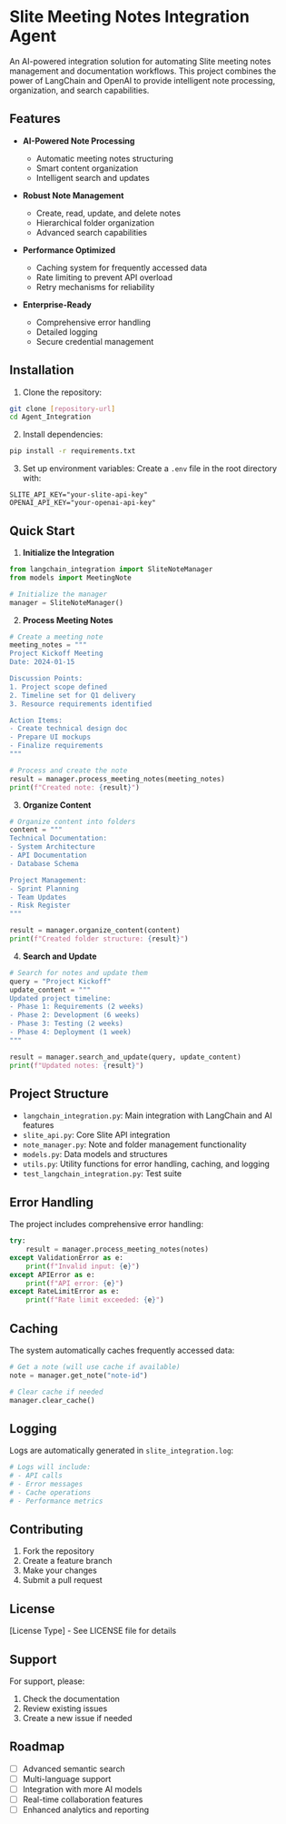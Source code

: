 # Slite Meeting Notes Integration Agent

An AI-powered integration solution for automating Slite meeting notes management and documentation workflows. This project combines the power of LangChain and OpenAI to provide intelligent note processing, organization, and search capabilities.

## Features

- **AI-Powered Note Processing**
  - Automatic meeting notes structuring
  - Smart content organization
  - Intelligent search and updates

- **Robust Note Management**
  - Create, read, update, and delete notes
  - Hierarchical folder organization
  - Advanced search capabilities

- **Performance Optimized**
  - Caching system for frequently accessed data
  - Rate limiting to prevent API overload
  - Retry mechanisms for reliability

- **Enterprise-Ready**
  - Comprehensive error handling
  - Detailed logging
  - Secure credential management

## Installation

1. Clone the repository:
```bash
git clone [repository-url]
cd Agent_Integration
```

2. Install dependencies:
```bash
pip install -r requirements.txt
```

3. Set up environment variables:
Create a `.env` file in the root directory with:
```env
SLITE_API_KEY="your-slite-api-key"
OPENAI_API_KEY="your-openai-api-key"
```

## Quick Start

1. **Initialize the Integration**
```python
from langchain_integration import SliteNoteManager
from models import MeetingNote

# Initialize the manager
manager = SliteNoteManager()
```

2. **Process Meeting Notes**
```python
# Create a meeting note
meeting_notes = """
Project Kickoff Meeting
Date: 2024-01-15

Discussion Points:
1. Project scope defined
2. Timeline set for Q1 delivery
3. Resource requirements identified

Action Items:
- Create technical design doc
- Prepare UI mockups
- Finalize requirements
"""

# Process and create the note
result = manager.process_meeting_notes(meeting_notes)
print(f"Created note: {result}")
```

3. **Organize Content**
```python
# Organize content into folders
content = """
Technical Documentation:
- System Architecture
- API Documentation
- Database Schema

Project Management:
- Sprint Planning
- Team Updates
- Risk Register
"""

result = manager.organize_content(content)
print(f"Created folder structure: {result}")
```

4. **Search and Update**
```python
# Search for notes and update them
query = "Project Kickoff"
update_content = """
Updated project timeline:
- Phase 1: Requirements (2 weeks)
- Phase 2: Development (6 weeks)
- Phase 3: Testing (2 weeks)
- Phase 4: Deployment (1 week)
"""

result = manager.search_and_update(query, update_content)
print(f"Updated notes: {result}")
```

## Project Structure

- `langchain_integration.py`: Main integration with LangChain and AI features
- `slite_api.py`: Core Slite API integration
- `note_manager.py`: Note and folder management functionality
- `models.py`: Data models and structures
- `utils.py`: Utility functions for error handling, caching, and logging
- `test_langchain_integration.py`: Test suite

## Error Handling

The project includes comprehensive error handling:

```python
try:
    result = manager.process_meeting_notes(notes)
except ValidationError as e:
    print(f"Invalid input: {e}")
except APIError as e:
    print(f"API error: {e}")
except RateLimitError as e:
    print(f"Rate limit exceeded: {e}")
```

## Caching

The system automatically caches frequently accessed data:

```python
# Get a note (will use cache if available)
note = manager.get_note("note-id")

# Clear cache if needed
manager.clear_cache()
```

## Logging

Logs are automatically generated in `slite_integration.log`:

```python
# Logs will include:
# - API calls
# - Error messages
# - Cache operations
# - Performance metrics
```

## Contributing

1. Fork the repository
2. Create a feature branch
3. Make your changes
4. Submit a pull request

## License

[License Type] - See LICENSE file for details

## Support

For support, please:
1. Check the documentation
2. Review existing issues
3. Create a new issue if needed

## Roadmap

- [ ] Advanced semantic search
- [ ] Multi-language support
- [ ] Integration with more AI models
- [ ] Real-time collaboration features
- [ ] Enhanced analytics and reporting

